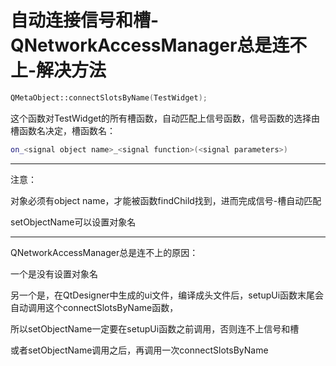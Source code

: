 # 自动连接信号和槽-QNetworkAccessManager总是连不上-解决方法


```c++
QMetaObject::connectSlotsByName(TestWidget);
```

这个函数对TestWidget的所有槽函数，自动匹配上信号函数，信号函数的选择由槽函数名决定，槽函数名：

```c++
on_<signal object name>_<signal function>(<signal parameters>)
```

---

注意：

对象必须有object name，才能被函数findChild找到，进而完成信号-槽自动匹配

setObjectName可以设置对象名

---

QNetworkAccessManager总是连不上的原因：

一个是没有设置对象名

另一个是，在QtDesigner中生成的ui文件，编译成头文件后，setupUi函数末尾会自动调用这个connectSlotsByName函数，

所以setObjectName一定要在setupUi函数之前调用，否则连不上信号和槽

或者setObjectName调用之后，再调用一次connectSlotsByName

